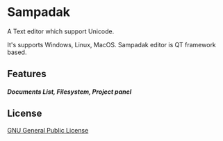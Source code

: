 # Sampadak
A Text editor which support Unicode.

It's supports Windows, Linux, MacOS.
Sampadak editor is QT framework based.

## Features

##### Documents List, Filesystem, Project panel

## License
[GNU General Public License](https://opensource.org/licenses/GPL-3.0)
